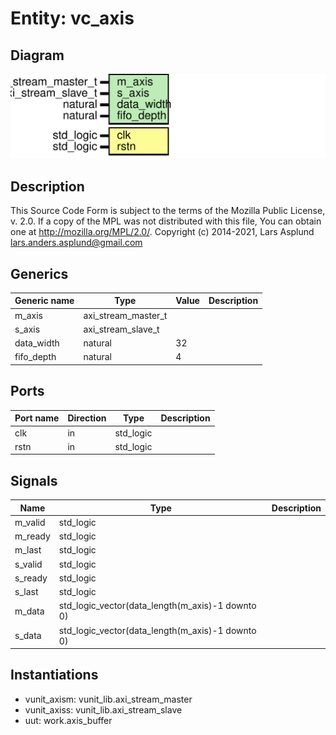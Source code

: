 # Entity: vc_axis
## Diagram
![Diagram](vc_axis.svg "Diagram")
## Description
This Source Code Form is subject to the terms of the Mozilla Public
License, v. 2.0. If a copy of the MPL was not distributed with this file,
You can obtain one at http://mozilla.org/MPL/2.0/.
Copyright (c) 2014-2021, Lars Asplund lars.anders.asplund@gmail.com
## Generics
| Generic name | Type                | Value | Description |
| ------------ | ------------------- | ----- | ----------- |
| m_axis       | axi_stream_master_t |       |             |
| s_axis       | axi_stream_slave_t  |       |             |
| data_width   | natural             | 32    |             |
| fifo_depth   | natural             | 4     |             |
## Ports
| Port name | Direction | Type      | Description |
| --------- | --------- | --------- | ----------- |
| clk       | in        | std_logic |             |
| rstn      | in        | std_logic |             |
## Signals
| Name     | Type                                             | Description |
| -------- | ------------------------------------------------ | ----------- |
| m_valid  | std_logic                                        |             |
|  m_ready | std_logic                                        |             |
|  m_last  | std_logic                                        |             |
|  s_valid | std_logic                                        |             |
|  s_ready | std_logic                                        |             |
|  s_last  | std_logic                                        |             |
| m_data   | std_logic_vector(data_length(m_axis)-1 downto 0) |             |
|  s_data  | std_logic_vector(data_length(m_axis)-1 downto 0) |             |
## Instantiations
- vunit_axism: vunit_lib.axi_stream_master
- vunit_axiss: vunit_lib.axi_stream_slave
- uut: work.axis_buffer
